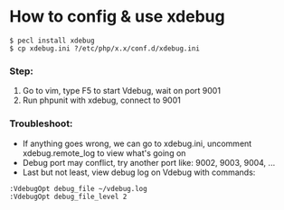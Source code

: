 # How to config & use xdebug
```
$ pecl install xdebug
$ cp xdebug.ini ?/etc/php/x.x/conf.d/xdebug.ini
```
### Step:
1. Go to vim, type F5 to start Vdebug, wait on port 9001
2. Run phpunit with xdebug, connect to 9001

### Troubleshoot:
- If anything goes wrong, we can go to xdebug.ini, uncomment xdebug.remote_log to view what's going on
- Debug port may conflict, try another port like: 9002, 9003, 9004, ...
- Last but not least, view debug log on Vdebug with commands:
```
:VdebugOpt debug_file ~/vdebug.log
:VdebugOpt debug_file_level 2
```
